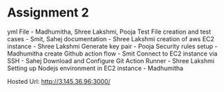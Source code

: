 # Assignment 2
yml File - Madhumitha, Shree Lakshmi, Pooja
Test File creation and test cases - Smit, Sahej
documentation - Shree Lakshmi
creation of aws EC2 instance - Shree Lakshmi
Generate key pair - Pooja
Security rules setup - Madhumitha
create Github action flow - Smit
Connect to EC2 instance via SSH - Sahej
Download and Configure Git Action Runner - Shree Lakshmi
Setting up Nodejs environment in EC2 instance - Madhumitha

Hosted Url: http://3.145.36.96:3000/
